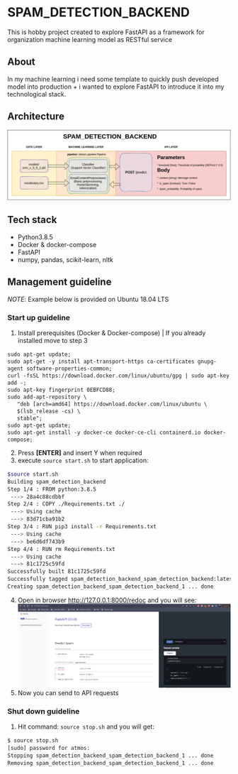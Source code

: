 # **SPAM_DETECTION_BACKEND**

This is hobby project created to explore FastAPI as a framework for organization machine learning model as RESTful service

## **About**

In my machine learning i need some template to quickly push developed model into production + i wanted to explore FastAPI to introduce it into my technological stack.

## **Architecture**

![Architecture](diagrams/Architecture.png)

## **Tech stack**

* Python3.8.5
* Docker & docker-compose
* FastAPI
* numpy, pandas, scikit-learn, nltk


## **Management guideline**

*NOTE*: Example below is provided on Ubuntu 18.04 LTS

### **Start up guideline**

1. Install prerequisites (Docker & Docker-compose) | If you already installed move to step 3
```shell
sudo apt-get update;
sudo apt-get -y install apt-transport-https ca-certificates gnupg-agent software-properties-common;
curl -fsSL https://download.docker.com/linux/ubuntu/gpg | sudo apt-key add -;
sudo apt-key fingerprint 0EBFCD88;
sudo add-apt-repository \
   "deb [arch=amd64] https://download.docker.com/linux/ubuntu \
   $(lsb_release -cs) \
   stable";
sudo apt-get update;
sudo apt-get install -y docker-ce docker-ce-cli containerd.io docker-compose;
```
2. Press **[ENTER]** and insert Y when required
3. execute `source start.sh` to start application:
```zsh
$source start.sh
Building spam_detection_backend
Step 1/4 : FROM python:3.8.5
 ---> 28a4c88cdbbf
Step 2/4 : COPY ./Requirements.txt ./
 ---> Using cache
 ---> 83d71cba91b2
Step 3/4 : RUN pip3 install -r Requirements.txt
 ---> Using cache
 ---> be6d6df743b9
Step 4/4 : RUN rm Requirements.txt
 ---> Using cache
 ---> 81c1725c59fd
Successfully built 81c1725c59fd
Successfully tagged spam_detection_backend_spam_detection_backend:latest
Creating spam_detection_backend_spam_detection_backend_1 ... done
```
4. Open in browser http://127.0.0.1:8000/redoc and you will see:
![image](screenshots/redoc_screen.png)
5. Now you can send to API requests

### **Shut down guideline**

1. Hit command: `source stop.sh` and you will get:
```zsh
$ source stop.sh
[sudo] password for atmos: 
Stopping spam_detection_backend_spam_detection_backend_1 ... done
Removing spam_detection_backend_spam_detection_backend_1 ... done
```
